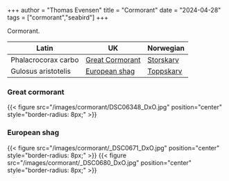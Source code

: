 +++
author = "Thomas Evensen"
title = "Cormorant"
date = "2024-04-28"
tags = ["cormorant","seabird"]
+++

Cormorant.

| Latin      | UK | Norwegian |
| --------- |  --------- |    --------- |
| Phalacrocorax carbo | [Great Cormorant](https://en.wikipedia.org/wiki/Great_cormorant) | [Storskarv](https://no.wikipedia.org/wiki/Storskarv) |
| Gulosus aristotelis | [European shag](https://en.wikipedia.org/wiki/European_shag) | [Toppskarv](https://no.wikipedia.org/wiki/Toppskarv) |

### Great cormorant

{{< figure src="/images/cormorant/DSC06348_DxO.jpg" position="center" style="border-radius: 8px;" >}}

### European shag

{{< figure src="/images/cormorant/_DSC0671_DxO.jpg" position="center" style="border-radius: 8px;" >}}
{{< figure src="/images/cormorant/_DSC0680_DxO.jpg" position="center" style="border-radius: 8px;" >}}
